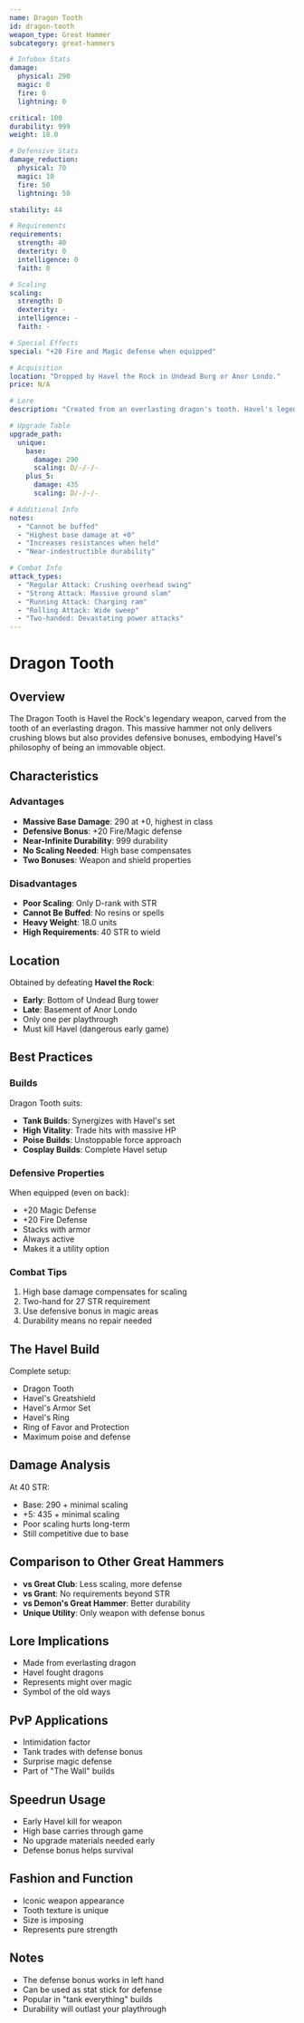 ```yaml
---
name: Dragon Tooth
id: dragon-tooth
weapon_type: Great Hammer
subcategory: great-hammers

# Infobox Stats
damage:
  physical: 290
  magic: 0
  fire: 0
  lightning: 0

critical: 100
durability: 999
weight: 18.0

# Defensive Stats  
damage_reduction:
  physical: 70
  magic: 10
  fire: 50
  lightning: 50

stability: 44

# Requirements
requirements:
  strength: 40
  dexterity: 0
  intelligence: 0
  faith: 0

# Scaling
scaling:
  strength: D
  dexterity: -
  intelligence: -
  faith: -

# Special Effects
special: "+20 Fire and Magic defense when equipped"

# Acquisition
location: "Dropped by Havel the Rock in Undead Burg or Anor Londo."
price: N/A

# Lore
description: "Created from an everlasting dragon's tooth. Havel's legendary weapon, also increases magic and fire defense."

# Upgrade Table
upgrade_path:
  unique:
    base:
      damage: 290
      scaling: D/-/-/-
    plus_5:
      damage: 435
      scaling: D/-/-/-

# Additional Info
notes:
  - "Cannot be buffed"
  - "Highest base damage at +0"
  - "Increases resistances when held"
  - "Near-indestructible durability"

# Combat Info
attack_types:
  - "Regular Attack: Crushing overhead swing"
  - "Strong Attack: Massive ground slam"
  - "Running Attack: Charging ram"
  - "Rolling Attack: Wide sweep"
  - "Two-handed: Devastating power attacks"
---
```


# Dragon Tooth

## Overview
The Dragon Tooth is Havel the Rock's legendary weapon, carved from the tooth of an everlasting dragon. This massive hammer not only delivers crushing blows but also provides defensive bonuses, embodying Havel's philosophy of being an immovable object.

## Characteristics

### Advantages
- **Massive Base Damage**: 290 at +0, highest in class
- **Defensive Bonus**: +20 Fire/Magic defense
- **Near-Infinite Durability**: 999 durability
- **No Scaling Needed**: High base compensates
- **Two Bonuses**: Weapon and shield properties

### Disadvantages
- **Poor Scaling**: Only D-rank with STR
- **Cannot Be Buffed**: No resins or spells
- **Heavy Weight**: 18.0 units
- **High Requirements**: 40 STR to wield

## Location
Obtained by defeating **Havel the Rock**:
- **Early**: Bottom of Undead Burg tower
- **Late**: Basement of Anor Londo
- Only one per playthrough
- Must kill Havel (dangerous early game)

## Best Practices

### Builds
Dragon Tooth suits:
- **Tank Builds**: Synergizes with Havel's set
- **High Vitality**: Trade hits with massive HP
- **Poise Builds**: Unstoppable force approach
- **Cosplay Builds**: Complete Havel setup

### Defensive Properties
When equipped (even on back):
- +20 Magic Defense
- +20 Fire Defense
- Stacks with armor
- Always active
- Makes it a utility option

### Combat Tips
1. High base damage compensates for scaling
2. Two-hand for 27 STR requirement
3. Use defensive bonus in magic areas
4. Durability means no repair needed

## The Havel Build
Complete setup:
- Dragon Tooth
- Havel's Greatshield  
- Havel's Armor Set
- Havel's Ring
- Ring of Favor and Protection
- Maximum poise and defense

## Damage Analysis
At 40 STR:
- Base: 290 + minimal scaling
- +5: 435 + minimal scaling
- Poor scaling hurts long-term
- Still competitive due to base

## Comparison to Other Great Hammers
- **vs Great Club**: Less scaling, more defense
- **vs Grant**: No requirements beyond STR
- **vs Demon's Great Hammer**: Better durability
- **Unique Utility**: Only weapon with defense bonus

## Lore Implications
- Made from everlasting dragon
- Havel fought dragons
- Represents might over magic
- Symbol of the old ways

## PvP Applications
- Intimidation factor
- Tank trades with defense bonus
- Surprise magic defense
- Part of "The Wall" builds

## Speedrun Usage
- Early Havel kill for weapon
- High base carries through game
- No upgrade materials needed early
- Defense bonus helps survival

## Fashion and Function
- Iconic weapon appearance
- Tooth texture is unique
- Size is imposing
- Represents pure strength

## Notes
- The defense bonus works in left hand
- Can be used as stat stick for defense
- Popular in "tank everything" builds
- Durability will outlast your playthrough